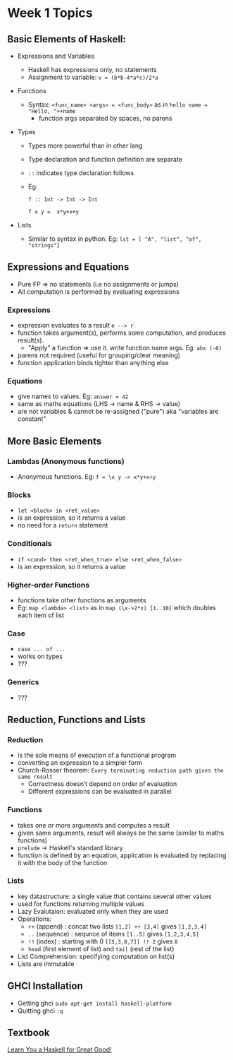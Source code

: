 # Week 1 Topics

## Basic Elements of Haskell:

  * Expressions and Variables
      * Haskell has expressions only, no statements
      * Assignment to variable: `v = (b*b-4*a*c)/2*a`
      
  * Functions
      * Syntax: `<func_name> <args> = <func_body>` as in `hello name = "Hello, "++name`
          * function args separated by spaces, no parens
      
  * Types
      * Types more powerful than in other lang
      * Type declaration and function definition are separate
      * `::` indicates type declaration follows
      * Eg:
      
          `f :: Int -> Int -> Int`
          
          `f x y =  x*y+x+y`
  * Lists
      * Similar to syntax in python. Eg: `lst = [ "A", "list", "of", "strings"]`
      
## Expressions and Equations
  * Pure FP  => no statements (i.e no assignments or jumps)
  * All computation is performed by evaluating expressions

### Expressions
  * expression evaluates to a result `e --> r`
  * function takes argument(s), performs some computation, and produces result(s). 
      * "Apply" a function => use it. write function name <space> args. Eg: `abs (-6)`
  * parens not required (useful for grouping/clear meaning)
  * function application binds tighter than anything else
  
### Equations
  * give names to values. Eg: `answer = 42`
  * same as maths equations (LHS -> name & RHS -> value)
  * are not variables & cannot be re-assigned ("pure") aka "variables are constant"
  
## More Basic Elements

### Lambdas (Anonymous functions)
  * Anonymous functions. Eg: `f = \x y -> x*y+x+y`

### Blocks

  * `let <block> in <ret_value>`
  * is an expression, so it returns a value
  * no need for a `return` statement
  
### Conditionals

  * `if <cond> then <ret_when_true> else <ret_when_false>`
  * is an expression, so it returns a value

### Higher-order Functions

  * functions take other functions as arguments
  * Eg: `map <lambda> <list>` as in `map (\x->2*x) [1..10]` which doubles each item of list

### Case
  * `case ... of ...`
  * works on types
  * ???
  
### Generics
  * ???

## Reduction, Functions and Lists

### Reduction

  * is the sole means of execution of a functional program
  * converting an expression to a simpler form
  * Church-Rosser theorem: `Every terminating reduction path gives the same result`
      * Correctness doesn’t depend on order of evaluation
      * Different expressions can be evaluated in parallel
      
### Functions

  * takes one or more arguments and computes a result 
  * given same arguments, result will always be the same (similar to maths functions)
  * `prelude` -> Haskell's standard library
  * function is defined by an equation, application is evaluated by replacing it with the body of the function

### Lists

  * key datastructure: a single value that contains several other values
  * used for functions returning multiple values
  * Lazy Evalutaion: evaluated only when they are used
  * Operations:
      * `++` (append)       : concat two lists `[1,2] ++ [3,4]` gives `[1,2,3,4]`
      * `..` (sequence)     : sequnce of items `[1..5]` gives `[1,2,3,4,5]`
      * `!!` (index)        : starting with 0 `[[5,3,8,7]] !! 2` gives `8`
      * `head` (first element of list) and `tail` (rest of the list)
  * List Comprehension: specifying computation on list(s)
  * Lists are immutable
  
## GHCI Installation

* Getting ghci `sudo apt-get install haskell-platform`
* Quitting ghci `:q`

## Textbook
[Learn You a Haskell for Great Good!](http://learnyouahaskell.com/chapters)
